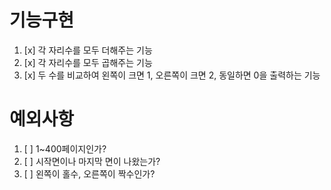 # 기능구현

1. [x] 각 자리수를 모두 더해주는 기능
2. [x] 각 자리수를 모두 곱해주는 기능
3. [x] 두 수를 비교하여 왼쪽이 크면 1, 오른쪽이 크면 2, 동일하면 0을 출력하는 기능

# 예외사항

1. [ ] 1~400페이지인가?
2. [ ] 시작면이나 마지막 면이 나왔는가?
3. [ ] 왼쪽이 홀수, 오른쪽이 짝수인가?
